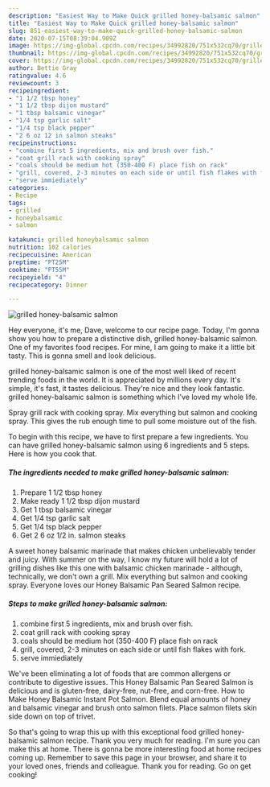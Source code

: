 ```yaml
---
description: "Easiest Way to Make Quick grilled honey-balsamic salmon"
title: "Easiest Way to Make Quick grilled honey-balsamic salmon"
slug: 851-easiest-way-to-make-quick-grilled-honey-balsamic-salmon
date: 2020-07-15T08:39:04.909Z
image: https://img-global.cpcdn.com/recipes/34992820/751x532cq70/grilled-honey-balsamic-salmon-recipe-main-photo.jpg
thumbnail: https://img-global.cpcdn.com/recipes/34992820/751x532cq70/grilled-honey-balsamic-salmon-recipe-main-photo.jpg
cover: https://img-global.cpcdn.com/recipes/34992820/751x532cq70/grilled-honey-balsamic-salmon-recipe-main-photo.jpg
author: Bettie Gray
ratingvalue: 4.6
reviewcount: 3
recipeingredient:
- "1 1/2 tbsp honey"
- "1 1/2 tbsp dijon mustard"
- "1 tbsp balsamic vinegar"
- "1/4 tsp garlic salt"
- "1/4 tsp black pepper"
- "2 6 oz 12 in salmon steaks"
recipeinstructions:
- "combine first 5 ingredients, mix and brush over fish."
- "coat grill rack with cooking spray"
- "coals should be medium hot (350-400 F) place fish on rack"
- "grill, covered, 2-3 minutes on each side or until fish flakes with fork."
- "serve immiediately"
categories:
- Recipe
tags:
- grilled
- honeybalsamic
- salmon

katakunci: grilled honeybalsamic salmon 
nutrition: 102 calories
recipecuisine: American
preptime: "PT25M"
cooktime: "PT55M"
recipeyield: "4"
recipecategory: Dinner

---
```



![grilled honey-balsamic salmon](https://img-global.cpcdn.com/recipes/34992820/751x532cq70/grilled-honey-balsamic-salmon-recipe-main-photo.jpg)

Hey everyone, it's me, Dave, welcome to our recipe page. Today, I'm gonna show you how to prepare a distinctive dish, grilled honey-balsamic salmon. One of my favorites food recipes. For mine, I am going to make it a little bit tasty. This is gonna smell and look delicious.

grilled honey-balsamic salmon is one of the most well liked of recent trending foods in the world. It is appreciated by millions every day. It's simple, it's fast, it tastes delicious. They're nice and they look fantastic. grilled honey-balsamic salmon is something which I've loved my whole life.

Spray grill rack with cooking spray. Mix everything but salmon and cooking spray. This gives the rub enough time to pull some moisture out of the fish.


To begin with this recipe, we have to first prepare a few ingredients. You can have grilled honey-balsamic salmon using 6 ingredients and 5 steps. Here is how you cook that.

<!--inarticleads1-->

##### The ingredients needed to make grilled honey-balsamic salmon:

1. Prepare 1 1/2 tbsp honey
1. Make ready 1 1/2 tbsp dijon mustard
1. Get 1 tbsp balsamic vinegar
1. Get 1/4 tsp garlic salt
1. Get 1/4 tsp black pepper
1. Get 2 6 oz 1/2 in. salmon steaks


A sweet honey balsamic marinade that makes chicken unbelievably tender and juicy. With summer on the way, I know my future will hold a lot of grilling dishes like this one with balsamic chicken marinade - although, technically, we don&#39;t own a grill. Mix everything but salmon and cooking spray. Everyone loves our Honey Balsamic Pan Seared Salmon recipe. 

<!--inarticleads2-->

##### Steps to make grilled honey-balsamic salmon:

1. combine first 5 ingredients, mix and brush over fish.
1. coat grill rack with cooking spray
1. coals should be medium hot (350-400 F) place fish on rack
1. grill, covered, 2-3 minutes on each side or until fish flakes with fork.
1. serve immiediately


We&#39;ve been eliminating a lot of foods that are common allergens or contribute to digestive issues. This Honey Balsamic Pan Seared Salmon is delicious and is gluten-free, dairy-free, nut-free, and corn-free. How to Make Honey Balsamic Instant Pot Salmon. Blend equal amounts of honey and balsamic vinegar and brush onto salmon filets. Place salmon filets skin side down on top of trivet. 

So that's going to wrap this up with this exceptional food grilled honey-balsamic salmon recipe. Thank you very much for reading. I'm sure you can make this at home. There is gonna be more interesting food at home recipes coming up. Remember to save this page in your browser, and share it to your loved ones, friends and colleague. Thank you for reading. Go on get cooking!

